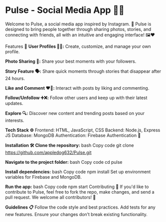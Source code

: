 # Pulse - Social Media App 📱✨

Welcome to Pulse, a social media app inspired by Instagram. 🚀 Pulse is designed to bring people together through sharing photos, stories, and connecting with friends, all with an intuitive and engaging interface! 🖼️❤️

Features 📍
**User Profiles 🧑‍💻:** Create, customize, and manage your own profile.

**Photo Sharing 📸:** Share your best moments with your followers.

**Story Feature 🗣️:** Share quick moments through stories that disappear after 24 hours.

**Like and Comment ❤️💬:** Interact with posts by liking and commenting.

**Follow/Unfollow ➕❌:** Follow other users and keep up with their latest updates.

**Explore 🔍:** Discover new content and trending posts based on your interests.

**Tech Stack ⚙️**
Frontend: HTML, JavaScript, CSS
Backend: Node.js, Express JS 
Database: MongoDB
Authentication: Firebase Authentication 🔐


****Installation 🛠️**
Clone the repository:**
bash
Copy code
git clone https://github.com/appledog632/Pulse.git


**Navigate to the project folder:**
bash
Copy code
cd pulse

**Install dependencies:**
bash
Copy code
npm install
Set up environment variables for Firebase and MongoDB.

**Run the app:**
bash
Copy code
npm start
Contributing 🤝
If you'd like to contribute to Pulse, feel free to fork the repo, make changes, and send a pull request. We welcome all contributors! 🌟

**Guidelines 📋**
Follow the code style and best practices.
Add tests for any new features.
Ensure your changes don’t break existing functionality.
